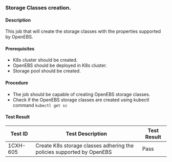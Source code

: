 ### Storage Classes creation.

#### Description

This job that will create the storage classes with the properties supported by OpenEBS.

#### Prerequisites

- K8s cluster should be created.
- OpenEBS should be deployed in K8s cluster.
- Storage pool should be created.

#### Procedure

- The job should be capable of creating OpenEBS storage classes.
- Check if the OpenEBS storage classes are created using kubectl command `kubectl get sc`

#### Test Result

 | Test ID |   Test Description               | Test Result   |
 |---------|---------------------------| --------------|
 |    1CXH-605   |  Create K8s storage classes adhering the policies supported by OpenEBS           |  Pass     |
